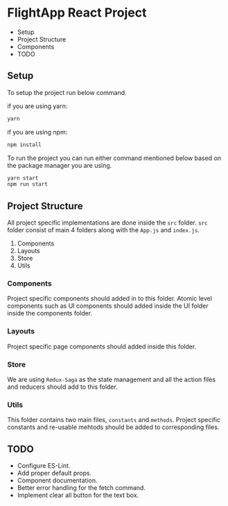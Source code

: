 # FlightApp React Project

- Setup
- Project Structure
- Components
- TODO

## Setup

To setup the project run below command.

if you are using yarn:

```bash
yarn
```

if you are using npm:

```bash
npm install
```

To run the project you can run either command mentioned below based on the package manager you are using.

```bash
yarn start
npm run start
```

## Project Structure

All project specific implementations are done inside the `src` folder. 
`src` folder consist of main 4 folders along with the `App.js` and `index.js`.

1. Components
2. Layouts
3. Store
4. Utils

### Components

Project specific components should added in to this folder. Atomic level components such as UI components should added inside the UI folder inside the components folder.

### Layouts

Project specific page components should added inside this folder.

### Store

We are using `Redux-Saga` as the state management and all the action files and reducers should add to this folder.

### Utils

This folder contains two main files, `constants` and `methods`. Project specific constants and re-usable mehtods should be added to corresponding files.

## TODO

- Configure ES-Lint.
- Add proper default props.
- Component documentation.
- Better error handling for the fetch command.
- Implement clear all button for the text box.

